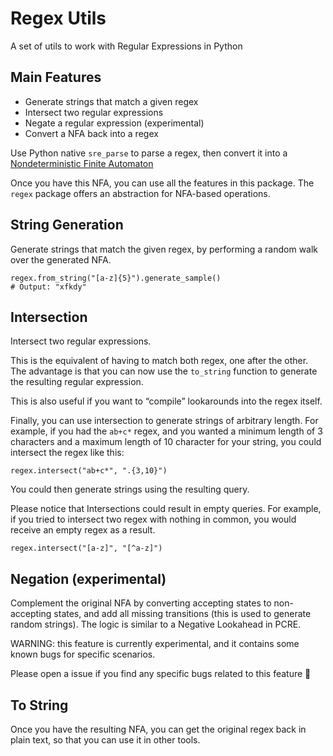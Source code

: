 # Regex Utils
A set of utils to work with Regular Expressions in Python

## Main Features
- Generate strings that match a given regex
- Intersect two regular expressions
- Negate a regular expression (experimental)
- Convert a NFA back into a regex

Use Python native `sre_parse` to parse a regex, then convert it into a [Nondeterministic Finite Automaton](https://en.wikipedia.org/wiki/Nondeterministic_finite_automaton)

Once you have this NFA, you can use all the features in this package. The `regex` package offers an abstraction for NFA-based operations.

## String Generation

Generate strings that match the given regex, by performing a random walk over the generated NFA.

```
regex.from_string("[a-z]{5}").generate_sample()
# Output: "xfkdy"
```

## Intersection

Intersect two regular expressions.

This is the equivalent of having to match both regex, one after the other. The advantage is that you can now use the `to_string` function to generate the resulting regular expression.

This is also useful if you want to “compile” lookarounds into the regex itself.

Finally, you can use intersection to generate strings of arbitrary length.
For example, if you had the `ab+c*` regex, and you wanted a minimum length of 3 characters and a maximum length of 10 character for your string, you could intersect the regex like this:

```
regex.intersect("ab+c*", ".{3,10}")
```
You could then generate strings using the resulting query.

Please notice that Intersections could result in empty queries. For example, if you tried to intersect two regex with nothing in common, you would receive an empty regex as a result.

```
regex.intersect("[a-z]", "[^a-z]")
```

## Negation (experimental)

Complement the original NFA by converting accepting states to non-accepting states, and add all missing transitions (this is used to generate random strings). The logic is similar to a Negative Lookahead in PCRE.

WARNING: this feature is currently experimental, and it contains some known bugs for specific scenarios.

Please open a issue if you find any specific bugs related to this feature 🙏

## To String

Once you have the resulting NFA, you can get the original regex back in plain text, so that you can use it in other tools.
